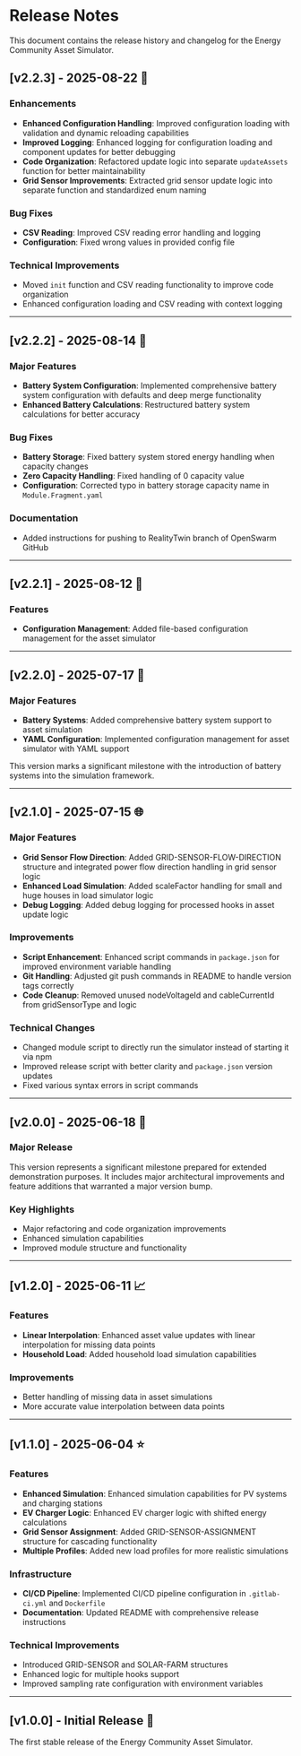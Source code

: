 # Release Notes

This document contains the release history and changelog for the Energy Community Asset Simulator.

## [v2.2.3] - 2025-08-22 🔧

### Enhancements
- **Enhanced Configuration Handling**: Improved configuration loading with validation and dynamic reloading capabilities
- **Improved Logging**: Enhanced logging for configuration loading and component updates for better debugging
- **Code Organization**: Refactored update logic into separate `updateAssets` function for better maintainability
- **Grid Sensor Improvements**: Extracted grid sensor update logic into separate function and standardized enum naming

### Bug Fixes
- **CSV Reading**: Improved CSV reading error handling and logging
- **Configuration**: Fixed wrong values in provided config file

### Technical Improvements
- Moved `init` function and CSV reading functionality to improve code organization
- Enhanced configuration loading and CSV reading with context logging

---

## [v2.2.2] - 2025-08-14 🔋

### Major Features
- **Battery System Configuration**: Implemented comprehensive battery system configuration with defaults and deep merge functionality
- **Enhanced Battery Calculations**: Restructured battery system calculations for better accuracy

### Bug Fixes
- **Battery Storage**: Fixed battery system stored energy handling when capacity changes
- **Zero Capacity Handling**: Fixed handling of 0 capacity value
- **Configuration**: Corrected typo in battery storage capacity name in `Module.Fragment.yaml`

### Documentation
- Added instructions for pushing to RealityTwin branch of OpenSwarm GitHub

---

## [v2.2.1] - 2025-08-12 📄

### Features
- **Configuration Management**: Added file-based configuration management for the asset simulator

---

## [v2.2.0] - 2025-07-17 🔋

### Major Features
- **Battery Systems**: Added comprehensive battery system support to asset simulation
- **YAML Configuration**: Implemented configuration management for asset simulator with YAML support

This version marks a significant milestone with the introduction of battery systems into the simulation framework.

---

## [v2.1.0] - 2025-07-15 🌐

### Major Features
- **Grid Sensor Flow Direction**: Added GRID-SENSOR-FLOW-DIRECTION structure and integrated power flow direction handling in grid sensor logic
- **Enhanced Load Simulation**: Added scaleFactor handling for small and huge houses in load simulator logic
- **Debug Logging**: Added debug logging for processed hooks in asset update logic

### Improvements
- **Script Enhancement**: Enhanced script commands in `package.json` for improved environment variable handling
- **Git Handling**: Adjusted git push commands in README to handle version tags correctly
- **Code Cleanup**: Removed unused nodeVoltageId and cableCurrentId from gridSensorType and logic

### Technical Changes
- Changed module script to directly run the simulator instead of starting it via npm
- Improved release script with better clarity and `package.json` version updates
- Fixed various syntax errors in script commands

---

## [v2.0.0] - 2025-06-18 🚀

### Major Release
This version represents a significant milestone prepared for extended demonstration purposes. It includes major architectural improvements and feature additions that warranted a major version bump.

### Key Highlights
- Major refactoring and code organization improvements
- Enhanced simulation capabilities
- Improved module structure and functionality

---

## [v1.2.0] - 2025-06-11 📈

### Features
- **Linear Interpolation**: Enhanced asset value updates with linear interpolation for missing data points
- **Household Load**: Added household load simulation capabilities

### Improvements
- Better handling of missing data in asset simulations
- More accurate value interpolation between data points

---

## [v1.1.0] - 2025-06-04 ⭐

### Features
- **Enhanced Simulation**: Enhanced simulation capabilities for PV systems and charging stations
- **EV Charger Logic**: Enhanced EV charger logic with shifted energy calculations
- **Grid Sensor Assignment**: Added GRID-SENSOR-ASSIGNMENT structure for cascading functionality
- **Multiple Profiles**: Added new load profiles for more realistic simulations

### Infrastructure
- **CI/CD Pipeline**: Implemented CI/CD pipeline configuration in `.gitlab-ci.yml` and `Dockerfile`
- **Documentation**: Updated README with comprehensive release instructions

### Technical Improvements
- Introduced GRID-SENSOR and SOLAR-FARM structures
- Enhanced logic for multiple hooks support
- Improved sampling rate configuration with environment variables

---

## [v1.0.0] - Initial Release 🎉

The first stable release of the Energy Community Asset Simulator.